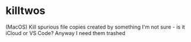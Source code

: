 # killtwos
(MacOS) Kill spurious file copies created by something I'm not sure - is it iCloud or VS Code? Anyway I need them trashed
